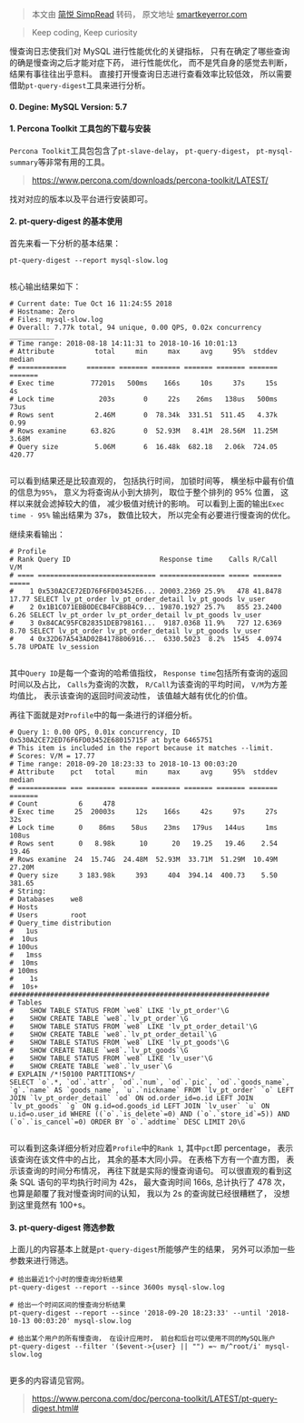 > 本文由 [简悦 SimpRead](http://ksria.com/simpread/) 转码， 原文地址 [smartkeyerror.com](https://smartkeyerror.com/MySQL-slow-query-analysis-tool)

> Keep coding, Keep curiosity

慢查询日志使我们对 MySQL 进行性能优化的关键指标， 只有在确定了哪些查询的确是慢查询之后才能对症下药， 进行性能优化， 而不是凭自身的感觉去判断， 结果有事往往出乎意料。 直接打开慢查询日志进行查看效率比较低效， 所以需要借助`pt-query-digest`工具来进行分析。

#### 0. Degine: MySQL Version: 5.7

#### 1. Percona Toolkit 工具包的下载与安装

`Percona Toolkit`工具包包含了`pt-slave-delay`， `pt-query-digest`， `pt-mysql-summary`等非常有用的工具。

> https://www.percona.com/downloads/percona-toolkit/LATEST/

找对对应的版本以及平台进行安装即可。

#### 2. pt-query-digest 的基本使用

首先来看一下分析的基本结果：

```
pt-query-digest --report mysql-slow.log


```

核心输出结果如下：

```
# Current date: Tue Oct 16 11:24:55 2018
# Hostname: Zero
# Files: mysql-slow.log
# Overall: 7.77k total, 94 unique, 0.00 QPS, 0.02x concurrency ___________
# Time range: 2018-08-18 14:11:31 to 2018-10-16 10:01:13
# Attribute          total     min     max     avg     95%  stddev  median
# ============     ======= ======= ======= ======= ======= ======= =======
# Exec time         77201s   500ms    166s     10s     37s     15s      4s
# Lock time           203s       0     22s    26ms   138us   500ms    73us
# Rows sent          2.46M       0  78.34k  331.51  511.45   4.37k    0.99
# Rows examine      63.82G       0  52.93M   8.41M  28.56M  11.25M   3.68M
# Query size         5.06M       6  16.48k  682.18   2.06k  724.05  420.77


```

可以看到结果还是比较直观的， 包括执行时间， 加锁时间等， 横坐标中最有价值的信息为`95%`， 意义为将查询从小到大排列， 取位于整个排列的 95% 位置， 这样以来就会滤掉较大的值， 减少极值对统计的影响。 可以看到上面的输出`Exec time - 95%` 输出结果为 37s， 数值比较大， 所以完全有必要进行慢查询的优化。

继续来看输出：

```
# Profile
# Rank Query ID                      Response time    Calls R/Call  V/M
# ==== ============================= ================ ===== ======= =====
#    1 0x530A2CE72ED76F6FD03452E6... 20003.2369 25.9%   478 41.8478 17.77 SELECT lv_pt_order lv_pt_order_detail lv_pt_goods lv_user
#    2 0x1B1C071EBB0DECB4FCB8B4C9... 19870.1927 25.7%   855 23.2400  6.26 SELECT lv_pt_order lv_pt_order_detail lv_pt_goods lv_user
#    3 0x84CAC95FCB28351DEB798161...  9187.0368 11.9%   727 12.6369  8.70 SELECT lv_pt_order lv_pt_order_detail lv_pt_goods lv_user
#    4 0x32D67A543AD02B4178806916...  6330.5023  8.2%  1545  4.0974  5.78 UPDATE lv_session


```

其中`Query ID`是每一个查询的哈希值指纹， `Response time`包括所有查询的返回时间以及占比， `Calls`为查询的次数， `R/Call`为该查询的平均时间， `V/M`为方差均值比， 表示该查询的返回时间波动性， 该值越大越有优化的价值。

再往下面就是对`Profile`中的每一条进行的详细分析。

```
# Query 1: 0.00 QPS, 0.01x concurrency, ID 0x530A2CE72ED76F6FD03452E68015715F at byte 6465751
# This item is included in the report because it matches --limit.
# Scores: V/M = 17.77
# Time range: 2018-09-20 18:23:33 to 2018-10-13 00:03:20
# Attribute    pct   total     min     max     avg     95%  stddev  median
# ============ === ======= ======= ======= ======= ======= ======= =======
# Count          6     478
# Exec time     25  20003s     12s    166s     42s     97s     27s     32s
# Lock time      0    86ms    58us    23ms   179us   144us     1ms   108us
# Rows sent      0   8.98k      10      20   19.25   19.46    2.54   19.46
# Rows examine  24  15.74G  24.48M  52.93M  33.71M  51.29M  10.49M  27.20M
# Query size     3 183.98k     393     404  394.14  400.73    5.50  381.65
# String:
# Databases    we8
# Hosts
# Users        root
# Query_time distribution
#   1us
#  10us
# 100us
#   1mss
#  10ms
# 100ms
#    1s
#  10s+  ################################################################
# Tables
#    SHOW TABLE STATUS FROM `we8` LIKE 'lv_pt_order'\G
#    SHOW CREATE TABLE `we8`.`lv_pt_order`\G
#    SHOW TABLE STATUS FROM `we8` LIKE 'lv_pt_order_detail'\G
#    SHOW CREATE TABLE `we8`.`lv_pt_order_detail`\G
#    SHOW TABLE STATUS FROM `we8` LIKE 'lv_pt_goods'\G
#    SHOW CREATE TABLE `we8`.`lv_pt_goods`\G
#    SHOW TABLE STATUS FROM `we8` LIKE 'lv_user'\G
#    SHOW CREATE TABLE `we8`.`lv_user`\G
# EXPLAIN /*!50100 PARTITIONS*/
SELECT `o`.*, `od`.`attr`, `od`.`num`, `od`.`pic`, `od`.`goods_name`, `g`.`name` AS `goods_name`, `u`.`nickname` FROM `lv_pt_order` `o` LEFT JOIN `lv_pt_order_detail` `od` ON od.order_id=o.id LEFT JOIN `lv_pt_goods` `g` ON g.id=od.goods_id LEFT JOIN `lv_user` `u` ON u.id=o.user_id WHERE ((`o`.`is_delete`=0) AND (`o`.`store_id`=5)) AND (`o`.`is_cancel`=0) ORDER BY `o`.`addtime` DESC LIMIT 20\G


```

可以看到这条详细分析对应着`Profile`中的`Rank 1`, 其中`pct`即 percentage， 表示该查询在该文件中的占比， 其余的基本大同小异。 在表格下方有一个直方图， 表示该查询的时间分布情况， 再往下就是实际的慢查询语句。 可以很直观的看到这条 SQL 语句的平均执行时间为 42s， 最大查询时间 166s, 总计执行了 478 次， 也算是颠覆了我对慢查询时间的认知， 我以为 2s 的查询就已经很糟糕了， 没想到这里竟然有 100+s。

#### 3. pt-query-digest 筛选参数

上面儿的内容基本上就是`pt-query-digest`所能够产生的结果， 另外可以添加一些参数来进行筛选。

```
# 给出最近1个小时的慢查询分析结果
pt-query-digest --report --since 3600s mysql-slow.log

# 给出一个时间区间的慢查询分析结果
pt-query-digest --report --since '2018-09-20 18:23:33' --until '2018-10-13 00:03:20' mysql-slow.log

# 给出某个用户的所有慢查询， 在设计应用时， 前台和后台可以使用不同的MySQL账户
pt-query-digest --filter '($event->{user} || "") =~ m/^root/i' mysql-slow.log


```

更多的内容请见官网。

> https://www.percona.com/doc/percona-toolkit/LATEST/pt-query-digest.html#